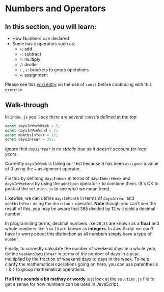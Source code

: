 # Numbers and Operators

## In this section, you will learn:

- How Numbers can declared
- Some basic operators such as:
  - `+`: add
  - `-`: subtract
  - `*`: multiply
  - `/`: divide
  - `(` , `)`: brackets to group operations
  - `=`: assignment

Please see this [wiki entry](https://github.com/AHDesigns/learn-you-a-javascript-for-great-good/wiki/var,-let-&-const) on the use of `const` before continuing with this exercise.

## Walk-through

In `index.js` you'll see there are several `const`'s defined at the top:

```javascript
const daysInWorkWeek = 5;
const daysInWeekend = 2;
const monthsInYear = 12;
const daysInYear = 365;
```

*Ignore that `daysInYear` is no strictly true as it doesn't account for leap years.*

Currently `daysInWeek` is failing our test because it has been `assigned` a value of 0 using the `=` assignment operator.

Fix this by defining `daysInWeek` in terms of `daysInWorkWeek` and `daysInWeekend` by using the `addition` operator `+` to combine them. (It's OK to peak at the `solution.js` to see what we mean here).

Likewise, we can define `daysInMonth` in terms of `daysInYear` and `monthsInYear` using the `division` `/` operator. **Note** though you can't see the result of this, you may be aware that 365 divided by 12 will yield a decimal number.

In programming terms, decimal numbers like `20.33` are known as a **float** and whole numbers like `3` or `10` are known as **integers**. In JavaScript we don't have to worry about this distinction as all numbers simply have a type of `number`.

Finally, to correctly calculate the number of weekend days in a whole year, define `weekendDaysInYear` in terms of the number of days in a year, multiplied by the fraction of weekend days to days in the week. To help clarify the mathematical operations going on here, you can use parenthesis `(` & `)` to group mathematical operations.

**If all this sounds a bit mathsy or wordy** just look at the `solution.js` file to get a sense for how numbers can be used in JavaScript.
